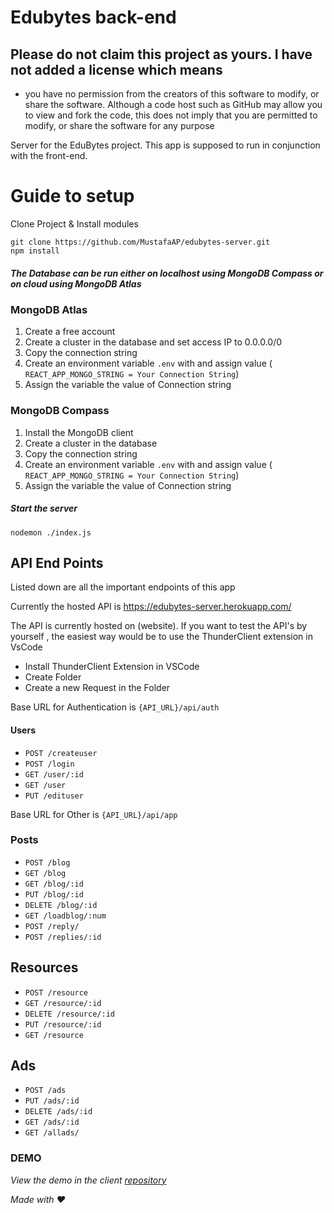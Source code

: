 # Edubytes back-end

## Please do not claim this project as yours. I have not added a license which means
- you have no permission from the creators of this software to  modify, or share the software. Although a code host such as GitHub may allow you to view and fork the code, this does not imply that you are permitted to modify, or share the software for any purpose





Server for the EduBytes project. This app is supposed to run in conjunction with the front-end. 

# Guide to setup

Clone Project & Install modules

```
git clone https://github.com/MustafaAP/edubytes-server.git
npm install
```
##### The Database can be run either on localhost using MongoDB Compass or on cloud using MongoDB Atlas


### MongoDB Atlas
1. Create a free account
2. Create a cluster in the database and set access IP to 0.0.0.0/0
3. Copy the connection string
4. Create an environment variable `.env` with and assign value ( `REACT_APP_MONGO_STRING = Your Connection String`)
5. Assign the variable the value of Connection string

### MongoDB Compass

1. Install the MongoDB client
2. Create a cluster in the database
3. Copy the connection string
4. Create an environment variable `.env` with and assign value ( `REACT_APP_MONGO_STRING = Your Connection String`)
5. Assign the variable the value of Connection string

##### Start the server
`nodemon ./index.js`


## API End Points
Listed down are all the important endpoints of this app

Currently the hosted API is https://edubytes-server.herokuapp.com/

The API is currently hosted on (website). If you want to test the API's by yourself , the easiest way would be to use the ThunderClient extension in VsCode

- Install ThunderClient Extension in VSCode
- Create Folder 
- Create a new Request in the Folder

Base URL for Authentication is `{API_URL}/api/auth`

#### Users

- `POST /createuser`
- `POST /login`
- `GET /user/:id`
- `GET /user`
- `PUT /edituser`

Base URL for Other is `{API_URL}/api/app`

### Posts

- `POST /blog`
- `GET /blog`
- `GET /blog/:id`
- `PUT /blog/:id`
- `DELETE /blog/:id`
- `GET /loadblog/:num`
- `POST /reply/`
- `POST /replies/:id`

## Resources

- `POST /resource`
- `GET /resource/:id`
- `DELETE /resource/:id`
- `PUT /resource/:id`
- `GET /resource`

## Ads

- `POST /ads`
- `PUT /ads/:id`
- `DELETE /ads/:id`
- `GET /ads/:id`
- `GET /allads/`


### DEMO
_View the demo in the client [repository](https://github.com/MustafaAP/edubytes-client)_


_Made with ❤️_








 
 
 
 









